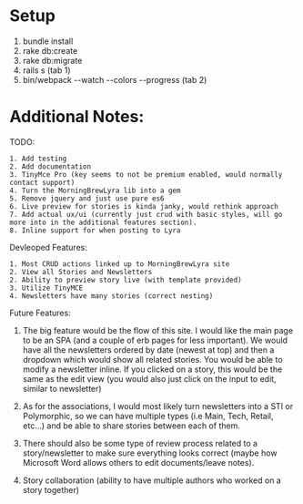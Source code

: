 # Setup
  1. bundle install
  2. rake db:create
  3. rake db:migrate
  4. rails s (tab 1)
  5. bin/webpack --watch --colors --progress (tab 2)

# Additional Notes:
  TODO:

    1. Add testing
    2. Add documentation
    3. TinyMce Pro (key seems to not be premium enabled, would normally contact support)
    4. Turn the MorningBrewLyra lib into a gem
    5. Remove jquery and just use pure es6
    6. Live preview for stories is kinda janky, would rethink approach
    7. Add actual ux/ui (currently just crud with basic styles, will go more into in the additional features section).
    8. Inline support for when posting to Lyra

  Devleoped Features:
  
    1. Most CRUD actions linked up to MorningBrewLyra site
    2. View all Stories and Newsletters
    2. Ability to preview story live (with template provided)
    3. Utilize TinyMCE
    4. Newsletters have many stories (correct nesting)

  Future Features:
  
  1. The big feature would be the flow of this site. I would like the main page to be an SPA (and a couple of erb pages for less important). We would have all the newsletters ordered by date (newest at top) and then a dropdown which would show all related stories. You would be able to modify a newsletter inline. If you clicked on a story, this would be the same as the edit view (you would also just click on the input to edit, similar to newsletter)

  2. As for the associations, I would most likely turn newsletters into a STI or Polymorphic, so we can have multiple types (i.e Main, Tech, Retail, etc...) and be able to share stories between each of them.

  3. There should also be some type of review process related to a story/newsletter to make sure everything looks correct (maybe how Microsoft Word allows others to edit documents/leave notes).

  4. Story collaboration (ability to have multiple authors who worked on a story together)

